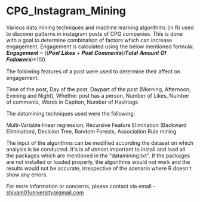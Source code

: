 # CPG_Instagram_Mining
Various data mining techniques and machine learning algorithms (in R) used to discover patterns in instagram posts of CPG companies. This is done with a goal to determine combination of factors which can increase engagement. Engagement is calculated using the below mentioned formula: 𝑬𝒏𝒈𝒂𝒈𝒆𝒎𝒆𝒏𝒕 = ((𝑷𝒐𝒔𝒕 𝑳𝒊𝒌𝒆𝒔 + 𝑷𝒐𝒔𝒕 𝑪𝒐𝒎𝒎𝒆𝒏𝒕𝒔)/𝑻𝒐𝒕𝒂𝒍 𝑨𝒎𝒐𝒖𝒏𝒕 𝑶𝒇 𝑭𝒐𝒍𝒍𝒐𝒘𝒆𝒓𝒔)*100.

The following features of a post were used to determine their affect on engagement:

Time of the post,
Day of the post,
Daypart of the post (Morning, Afternoon, Evening and Night),
Whether post has a person,
Number of Likes,
Number of comments,
Words in Caption,
Number of Hashtags

The datamining techniques used were the following:

Multi-Variable linear regression,
Recursive Feature Elimination (Backward Elimination),
Decision Tree,
Random Forests,
Association Rule mining

The input of the algorithms can be modified according the dataset on which analysis is be conducted. It's is of utmost important to install and load all the packages which are mentioned in the "datamining.txt". If the packages are not installed or loaded properly, the algorithms would not work and the results would not be accurate, irrespective of the scenario where R doesn't show any errors.

For more information or concerns, please contact via email - shivam01university@gmail.com 